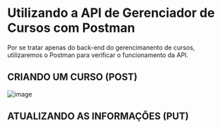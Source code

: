 # Utilizando a API de Gerenciador de Cursos com Postman

Por se tratar apenas do back-end do gerencimanento de cursos, utilizaremos o Postman para verificar o funcionamento da API.

## CRIANDO UM CURSO (POST) 

![image](https://user-images.githubusercontent.com/74069840/136119530-ffb2ad9d-89ae-4d3d-b6c4-ceda1d1a2c49.png)

## ATUALIZANDO AS INFORMAÇÕES (PUT)
